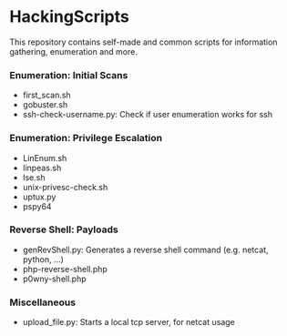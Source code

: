 # HackingScripts

This repository contains self-made and common scripts for information gathering, enumeration and more.

### Enumeration: Initial Scans
- first_scan.sh
- gobuster.sh
- ssh-check-username.py: Check if user enumeration works for ssh

### Enumeration: Privilege Escalation
- LinEnum.sh
- linpeas.sh
- lse.sh
- unix-privesc-check.sh
- uptux.py
- pspy64

### Reverse Shell: Payloads
- genRevShell.py: Generates a reverse shell command (e.g. netcat, python, ...)
- php-reverse-shell.php
- p0wny-shell.php

### Miscellaneous
- upload_file.py: Starts a local tcp server, for netcat usage
